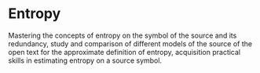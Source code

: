 # Entropy

  
    
Mastering the concepts of entropy on the symbol of the source and its redundancy, study and
comparison of different models of the source of the open text for the approximate definition of entropy, acquisition
practical skills in estimating entropy on a source symbol.

